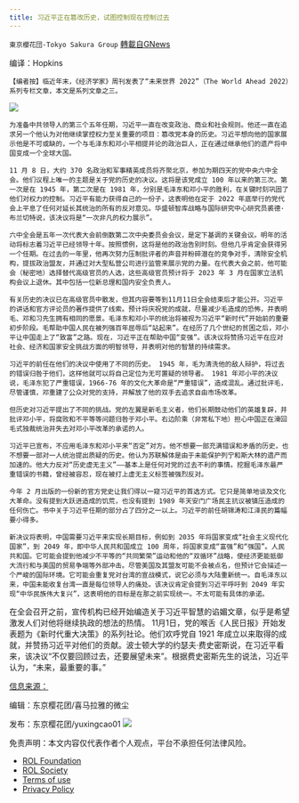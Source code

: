 ```yaml
---
title: 习近平正在篡改历史，试图控制现在控制过去
---
```

`東京櫻花団-Tokyo Sakura Group` [轉載自GNews](https://gnews.org/zh-hans/1708590/)

编译：Hopkins


```
【编者按】临近年末，《经济学家》周刊发表了“未来世界 2022”（The World Ahead 2022）系列专栏文章，本文是系列文章之三。
```

![](https://assets.gnews.org/wp-content/uploads/2021/11/3-115.jpg)

```
为准备中共领导人的第三个五年任期，习近平一直在改变政治、商业和社会规则。他还一直在追求另一个他认为对他继续掌控权力至关重要的项目：篡改党本身的历史。习近平想向他的国家展示他是不可或缺的，一个与毛泽东和邓小平相提并论的政治巨人，正在通过继承他们的遗产将中国变成一个全球大国。
```



```
11 月 8 日，大约 370 名政治和军事精英成员将齐聚北京，参加为期四天的党中央六中全会。他们议程上唯一的主题是关于党的历史的决议。这将是该党成立 100 年以来的第三次。第一次是在 1945 年，第二次是在 1981 年，分别是毛泽东和邓小平的胜利，在关键时刻巩固了他们对权力的控制。习近平有能力获得自己的一份子，这表明他在定于 2022 年底举行的党代会上平息了任何对延长其统治的所有的反对意见。华盛顿智库战略与国际研究中心研究员裘德·布兰切特说，该决议将是“一次非凡的权力展示”。
```



```
六中全会是五年一次代表大会前倒数第二次中央委员会会议，是定下基调的关键会议。明年的活动将标志着习近平已经领导十年。按照惯例，这将是他的政治告别时刻。但他几乎肯定会获得另一个任期。在过去的一年里，他再次努力压制批评者的声音并粉碎潜在的竞争对手，清除安全机构，提拔政治盟友，并通过对大型私营公司进行监管来展示党的力量。在代表大会之前，他可能会（秘密地）选择替代高级官员的人选，这些高级官员预计将于 2023 年 3 月在国家立法机构会议上退休。其中包括一位新总理和国内安全负责人。
```



```
有关历史的决议已在高级官员中散发，但其内容要等到11月11日全会结束后才能公开。习近平的讲话和官方评论员的著作提供了线索。预计将庆祝党的成就，尽量减少毛造成的恐怖，并表明毛、邓和习先生拥有相同的愿景。毛泽东和邓小平的统治将被视为习近平“新时代”开始前的重要初步阶段。毛帮助中国人民在被列强百年屈辱后“站起来”。在经历了几个世纪的贫困之后，邓小平让中国走上了“致富”之路。现在，习近平正在帮助中国“变强”。该决议将赞扬习近平在应对社会、经济和国家安全挑战方面的明智领导，并表明对他的智慧的持续需求。
```



```
习近平的前任在他们的决议中使用了不同的历史。 1945 年，毛为清洗他的敌人辩护，将过去的错误归咎于他们，这样他就可以将自己定位为无可置疑的领导者。 1981 年邓小平的决议说，毛泽东犯了严重错误，1966-76 年的文化大革命是“严重错误”，造成混乱。通过批评毛，尽管谨慎，邓重建了公众对党的支持，并解放了他的双手去追求自由市场改革。
```



```
但历史对习近平提出了不同的挑战。党的左翼是新毛主义者，他们长期鼓动他们的英雄复辟，并批评邓小平，将腐败和不平等等问题归咎于邓小平。右边阶乘（非常私下地）担心中国正在滑回毛式独裁统治并失去对邓小平改革的承诺的人。
```



```
习近平已宣布，不应用毛泽东和邓小平来“否定”对方。他不想要一部充满错误和矛盾的历史，也不想要一部对一人统治提出质疑的历史。他认为苏联解体是由于未能保护列宁和斯大林的遗产而加速的。他大力反对“历史虚无主义”——基本上是任何对党的过去不利的事情。挖掘毛泽东最严重错误的书籍，曾经被容忍，现在被打上虚无主义标签被强烈反对。
```



```
今年 2 月出版的一份新的官方党史让我们得以一窥习近平的首选方式。它只是简单地谈及文化大革命。没有提到大跃进造成的饥荒，也没有提到 1989 年天安门广场民主抗议被镇压造成的任何伤亡。书中关于习近平任期的部分占了四分之一以上。习近平的前任胡锦涛和江泽民的篇幅要小得多。
```



```
新决议将表明，中国需要习近平来实现长期目标，例如到 2035 年将国家变成“社会主义现代化国家”，到 2049 年，即中华人民共和国成立 100 周年，将国家变成“富强”和“强国”。人民共和国。它可能会提到他减少不平等的“共同繁荣”运动和他的“双循环”战略，使经济更能抵御大流行和与美国的贸易争端等外部冲击。尽管美国及其盟友可能不会被点名，但预计它会描述一个严峻的国际环境。它可能会重复党对台湾的宣战模式，说它必须与大陆重新统一。自毛泽东以来，中国未能收复台湾一直是每位领导人的痛处。该决议肯定会提到习近平呼吁到 2049 年实现“中华民族伟大复兴”，这表明他的目标是在那之前实现统一。不太可能有具体的承诺。
```


在全会召开之前，宣传机构已经开始编造关于习近平智慧的谄媚文章，似乎是希望激发人们对他将继续执政的想法的热情。 11月1日，党的喉舌《人民日报》开始发表题为《新时代重大决策》的系列社论。他们欢呼党自 1921 年成立以来取得的成就，并赞扬习近平对他们的贡献。波士顿大学的约瑟夫·费史密斯说，在习近平看来，该决议“不仅要回顾过去，还要展望未来”。根据费史密斯先生的说法，习近平认为，“未来，最重要的事。”

[信息来源：](https://www.economist.com/china/2021/11/06/xi-jinping-is-rewriting-history-to-justify-his-rule-for-years-to-come)

编辑：东京樱花团/喜马拉雅的微尘

发布：东京樱花团/yuxingcao01
![](https://assets.gnews.org/wp-content/uploads/2021/11/yht-1-1.png)




 

免责声明：本文内容仅代表作者个人观点，平台不承担任何法律风险。

- [ROL Foundation](https://rolfoundation.org/)
- [ROL Society](https://rolsociety.org/)
- [Terms of use](https://gnews.org/terms-of-use-3/)
- [Privacy Policy](https://gnews.org/privacy-policy/)
